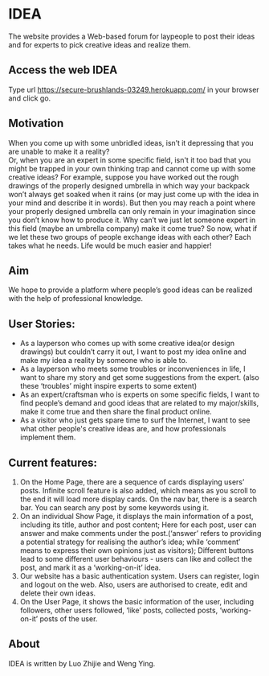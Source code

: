 # IDEA
The website provides a Web-based forum for laypeople to post their ideas and for experts to pick creative ideas and realize them.

## Access the web IDEA
Type url <https://secure-brushlands-03249.herokuapp.com/> in your browser and click go.

## Motivation 
When you come up with some unbridled ideas, isn’t it depressing that you are unable to make it a reality?  
Or, when you are an expert in some specific field, isn't it too bad that you might be trapped in your own thinking trap and cannot come up with some creative ideas?
For example, suppose you have worked out the rough drawings of the properly designed umbrella in which way your backpack won’t always get soaked when it rains (or may just come up with the idea in your mind and describe it in words). But then you may reach a point where your properly designed umbrella can only remain in your imagination since you don’t know how to produce it. Why can’t we just let someone expert in this field (maybe an umbrella company) make it come true? 
So now, what if we let these two groups of people exchange ideas with each other? Each takes what he needs. Life would be much easier and happier! 


## Aim 
We hope to provide a platform where people’s good ideas can be realized with the help of professional knowledge.


## User Stories: 
* As a layperson who comes up with some creative idea(or design drawings) but couldn’t carry it out, I want to post my idea online and make my idea a reality by someone who is able to.
* As a layperson who meets some troubles or inconveniences in life, I want to share my story and get some suggestions from the expert. (also these ‘troubles’ might inspire experts to some extent)
* As an expert/craftsman who is experts on some specific fields, I want to find people’s demand and good ideas that are related to my major/skills, make it come true and then share the final product online.
* As a visitor who just gets spare time to surf the Internet, I want to see what other people's creative ideas are, and how professionals implement them.
 
## Current features: 
1. On the Home Page, there are a sequence of cards displaying users’ posts. Infinite scroll feature is also added, which means as you scroll to the end it will load more display cards. On the nav bar, there is a search bar. You can search any post by some keywords using it.
2. On an individual Show Page, it displays the main information of a post, including its title, author and post content; Here for each post, user can answer and make comments under the post.(‘answer’ refers to providing a potential strategy for realising the author’s idea; while ‘comment’ means to express their own opinions just as visitors); Different buttons lead to some different user behaviours - users can like and collect the post, and mark it as a ‘working-on-it’ idea.
3. Our website has a basic authentication system. Users can register, login and logout on the web. Also, users are authorised to create, edit and delete their own ideas.
4. On the User Page, it shows the basic information of the user, including followers, other users followed, ‘like’ posts, collected posts, ‘working-on-it’ posts of the user.


## About
IDEA is written by Luo Zhijie and Weng Ying.
